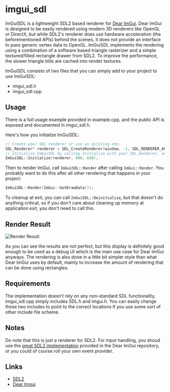 # imgui_sdl

ImGuiSDL is a lightweight SDL2 based renderer for [Dear ImGui](https://github.com/ocornut/imgui). Dear ImGui is designed to be easily rendered using modern 3D renderers like OpenGL or DirectX, but while SDL2's renderer does use hardware acceleration (the beforementioned APIs) behind the scenes, it does not provide an interface to pass generic vertex data to OpenGL. ImGuiSDL implements the rendering using a combination of a software based triangle rasterizer and a simple textured/filled rectangle drawer from SDL2. To improve the performance, the slower triangle blits are cached into render textures.

ImGuiSDL consists of two files that you can simply add to your project to use ImGuiSDL:

* imgui_sdl.h
* imgui_sdl.cpp

## Usage

There is a full usage example provided in example.cpp, and the public API is exposed and documented in imgui_sdl.h. 

Here's how you initialize ImGuiSDL:
```cpp
// Create your SDL renderer or use an existing one.
SDL_Renderer* renderer = SDL_CreateRenderer(window, -1, SDL_RENDERER_ACCELERATED);
// Initialize ImGuiSDL by calling Initialize with your SDL_Renderer, and with window size. This will also take care of setting up the ImGui viewport.
ImGuiSDL::Initialize(renderer, 800, 600);
```

Then to render ImGui, call `ImGuiSDL::Render` after calling `ImGui::Render`. You probably want to do this after all other rendering that happens in your project:

```cpp
ImGuiSDL::Render(ImGui::GetDrawData());
```

To cleanup at exit, you can call `ImGuiSDL::Deinitialize`, but that doesn't do anything critical, so if you don't care about cleaning up memory at application exit, you don't need to call this.

## Render Result

![Render Result](https://i.imgur.com/UzUsUO2.png)

As you can see the results are not perfect, but this display is definitely good enough to be used as a debug UI which is the main use case for Dear ImGui anyways. The rendering is also done in a little bit simpler style than what Dear ImGui uses by default, mainly to increase the amount of rendering that can be done using rectangles.

## Requirements

The implementation doesn't rely on any non-standard SDL functionality, imgui_sdl.cpp simply includes SDL.h and imgui.h. You can easily change these two includes to point to the correct locations if you use some sort of other include file scheme.

## Notes

Do note that this is just a renderer for SDL2. For input handling, you shoud use the [great SDL2 implementation](https://github.com/ocornut/imgui/blob/master/examples/imgui_impl_sdl.cpp) provided in the Dear ImGui repository, or you could of course roll your own event provider.

## Links

* [SDL2](https://www.libsdl.org/)
* [Dear Imgui](https://github.com/ocornut/imgui)